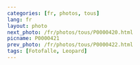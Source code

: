 ```yaml
---
categories: [fr, photos, tous]
lang: fr
layout: photo
next_photo: /fr/photos/tous/P0000420.html
picname: P0000421
prev_photo: /fr/photos/tous/P0000422.html
tags: [Fotofalle, Leopard]
---
```

